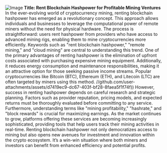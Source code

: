 
![Image](https://github.com/user-attachments/assets/d7419ec9-dc67-403f-bf28-8faea5f1f74f)
**Title: Rent Blockchain Hashpower for Profitable Mining Ventures**
In the ever-evolving world of cryptocurrency mining, renting blockchain hashpower has emerged as a revolutionary concept. This approach allows individuals and businesses to leverage the computational power of remote miners without the need for physical hardware. The process is straightforward: users rent hashpower from providers who have access to advanced mining rigs, enabling them to mine cryptocurrencies more efficiently. Keywords such as "rent blockchain hashpower," "remote mining," and "cloud mining" are central to understanding this trend.
One of the primary advantages of renting hashpower is the elimination of upfront costs associated with purchasing expensive mining equipment. Additionally, it reduces energy consumption and maintenance responsibilities, making it an attractive option for those seeking passive income streams. Popular cryptocurrencies like Bitcoin (BTC), Ethereum (ETH), and Litecoin (LTC) are often targeted by miners using this method. 
 //github.com/user-attachments/assets/d7419ec9-dc67-403f-bf28-8faea5f1f74f))
However, success in renting hashpower depends on careful research and strategic planning. Factors such as provider reputation, pricing models, and expected returns must be thoroughly evaluated before committing to any service. Furthermore, understanding terms like "mining profitability," "hashrate," and "block rewards" is crucial for maximizing earnings. As the market continues to grow, platforms offering these services are becoming increasingly sophisticated, providing tools that help users track their mining activities in real-time.
Renting blockchain hashpower not only democratizes access to mining but also opens new avenues for investment and innovation within the crypto ecosystem. It’s a win-win situation where both miners and investors can benefit from enhanced efficiency and potential profits.
